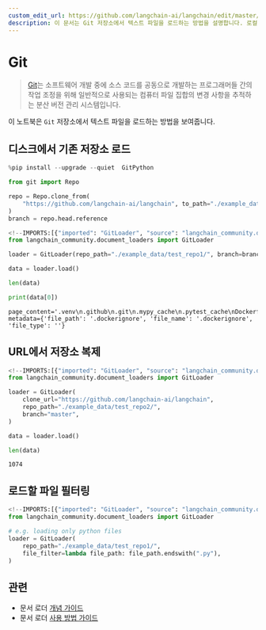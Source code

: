 ```yaml
---
custom_edit_url: https://github.com/langchain-ai/langchain/edit/master/docs/docs/integrations/document_loaders/git.ipynb
description: 이 문서는 Git 저장소에서 텍스트 파일을 로드하는 방법을 설명합니다. 로컬 저장소 및 URL에서 클론하는 방법을 다룹니다.
---
```


# Git

> [Git](https://en.wikipedia.org/wiki/Git)는 소프트웨어 개발 중에 소스 코드를 공동으로 개발하는 프로그래머들 간의 작업 조정을 위해 일반적으로 사용되는 컴퓨터 파일 집합의 변경 사항을 추적하는 분산 버전 관리 시스템입니다.

이 노트북은 `Git` 저장소에서 텍스트 파일을 로드하는 방법을 보여줍니다.

## 디스크에서 기존 저장소 로드

```python
%pip install --upgrade --quiet  GitPython
```


```python
from git import Repo

repo = Repo.clone_from(
    "https://github.com/langchain-ai/langchain", to_path="./example_data/test_repo1"
)
branch = repo.head.reference
```


```python
<!--IMPORTS:[{"imported": "GitLoader", "source": "langchain_community.document_loaders", "docs": "https://api.python.langchain.com/en/latest/document_loaders/langchain_community.document_loaders.git.GitLoader.html", "title": "Git"}]-->
from langchain_community.document_loaders import GitLoader
```


```python
loader = GitLoader(repo_path="./example_data/test_repo1/", branch=branch)
```


```python
data = loader.load()
```


```python
len(data)
```


```python
print(data[0])
```

```output
page_content='.venv\n.github\n.git\n.mypy_cache\n.pytest_cache\nDockerfile' metadata={'file_path': '.dockerignore', 'file_name': '.dockerignore', 'file_type': ''}
```

## URL에서 저장소 복제

```python
<!--IMPORTS:[{"imported": "GitLoader", "source": "langchain_community.document_loaders", "docs": "https://api.python.langchain.com/en/latest/document_loaders/langchain_community.document_loaders.git.GitLoader.html", "title": "Git"}]-->
from langchain_community.document_loaders import GitLoader
```


```python
loader = GitLoader(
    clone_url="https://github.com/langchain-ai/langchain",
    repo_path="./example_data/test_repo2/",
    branch="master",
)
```


```python
data = loader.load()
```


```python
len(data)
```


```output
1074
```


## 로드할 파일 필터링

```python
<!--IMPORTS:[{"imported": "GitLoader", "source": "langchain_community.document_loaders", "docs": "https://api.python.langchain.com/en/latest/document_loaders/langchain_community.document_loaders.git.GitLoader.html", "title": "Git"}]-->
from langchain_community.document_loaders import GitLoader

# e.g. loading only python files
loader = GitLoader(
    repo_path="./example_data/test_repo1/",
    file_filter=lambda file_path: file_path.endswith(".py"),
)
```


## 관련

- 문서 로더 [개념 가이드](/docs/concepts/#document-loaders)
- 문서 로더 [사용 방법 가이드](/docs/how_to/#document-loaders)